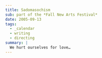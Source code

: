```yaml
---
title: Sadomasochism
sub: part of the *Fall New Arts Festival*
date: 2005-09-13
tags:
  - _calendar
  - writing
  - directing
summary: |
  We hurt ourselves for love…
---
```

